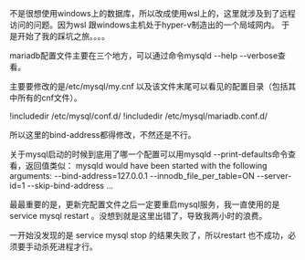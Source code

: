 不是很想使用windows上的数据库，所以改成使用wsl上的，这里就涉及到了远程访问的问题。因为wsl 跟windows主机处于hyper-v制造出的一个局域网内。
于是开始了我的踩坑之旅。。。。

mariadb配置文件主要在三个地方，可以通过命令mysqld --help --verbose查看。

主要要修改的是/etc/mysql/my.cnf 以及该文件末尾可以看见的配置目录（包括其中所有的cnf文件）。

!includedir /etc/mysql/conf.d/
!includedir /etc/mysql/mariadb.conf.d/

所以这里的bind-address都得修改，不然还是不行。

关于mysql启动的时候到底用了哪一个配置可以用mysqld --print-defaults命令查看，返回值类似：
mysqld would have been started with the following arguments:
--bind-address=127.0.0.1 --innodb_file_per_table=ON --server-id=1 --skip-bind-address ...


最最重要的是，更新完配置文件之后一定要重启mysql服务，我一直使用的是service mysql restart 。没想到就是这里出错了，导致我两小时的浪费。

一开始没发现的是 service mysql stop 的结果失败了，所以restart 也不成功，必须要手动杀死进程才行。
